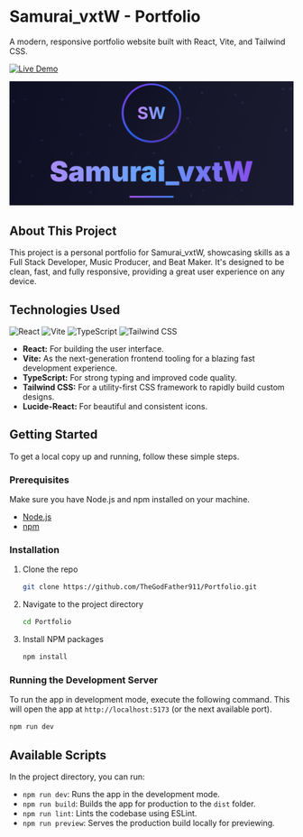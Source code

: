 # Samurai_vxtW - Portfolio

A modern, responsive portfolio website built with React, Vite, and Tailwind CSS.

[![Live Demo](https://img.shields.io/badge/Live_Demo-00C7B7?style=for-the-badge&logo=netlify&logoColor=white)](https://sw-portfo.netlify.app/)

![Portfolio Preview](./public/hover.png)

## About This Project

This project is a personal portfolio for Samurai_vxtW, showcasing skills as a Full Stack Developer, Music Producer, and Beat Maker. It's designed to be clean, fast, and fully responsive, providing a great user experience on any device.

## Technologies Used

![React](https://img.shields.io/badge/React-20232A?style=for-the-badge&logo=react&logoColor=61DAFB)
![Vite](https://img.shields.io/badge/Vite-646CFF?style=for-the-badge&logo=vite&logoColor=white)
![TypeScript](https://img.shields.io/badge/TypeScript-007ACC?style=for-the-badge&logo=typescript&logoColor=white)
![Tailwind CSS](https://img.shields.io/badge/Tailwind_CSS-38B2AC?style=for-the-badge&logo=tailwind-css&logoColor=white)

- **React:** For building the user interface.
- **Vite:** As the next-generation frontend tooling for a blazing fast development experience.
- **TypeScript:** For strong typing and improved code quality.
- **Tailwind CSS:** For a utility-first CSS framework to rapidly build custom designs.
- **Lucide-React:** For beautiful and consistent icons.

## Getting Started

To get a local copy up and running, follow these simple steps.

### Prerequisites

Make sure you have Node.js and npm installed on your machine.
- [Node.js](https://nodejs.org/)
- [npm](https://www.npmjs.com/get-npm)

### Installation

1. Clone the repo
   ```sh
   git clone https://github.com/TheGodFather911/Portfolio.git
   ```
2. Navigate to the project directory
   ```sh
   cd Portfolio
   ```
3. Install NPM packages
   ```sh
   npm install
   ```

### Running the Development Server

To run the app in development mode, execute the following command. This will open the app at `http://localhost:5173` (or the next available port).

```sh
npm run dev
```

## Available Scripts

In the project directory, you can run:

- `npm run dev`: Runs the app in the development mode.
- `npm run build`: Builds the app for production to the `dist` folder.
- `npm run lint`: Lints the codebase using ESLint.
- `npm run preview`: Serves the production build locally for previewing.

